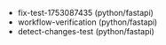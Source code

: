 - fix-test-1753087435 (python/fastapi)
- workflow-verification (python/fastapi)
- detect-changes-test (python/fastapi)
